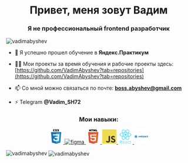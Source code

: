 <h1 align="center">Привет, меня зовут Вадим</h1>
<h3 align="center">Я не профессиональный frontend разработчик</h3>

<p align="left"> <img src="https://komarev.com/ghpvc/?username=vadimabyshev&label=Profile%20views&color=0e75b6&style=flat" alt="vadimabyshev" /> </p>

- 🌱 Я успешно прошел обучение в **Яндекс.Практикум**

- 👨‍💻 Мои проекты за время обучения и рабочие проекты здесь: [https://github.com/VadimAbyshev?tab=repositories](https://github.com/VadimAbyshev?tab=repositories)

- 📫 Со мной можно связаться по почте: **boss.abyshev@gmail.com**

- ⚡ Telegram **@Vadim_SH72**


<p align="center">
</p>

<h3 align="center">Мои навыки:</h3>
<p align="center"> <a href="https://www.w3schools.com/css/" target="_blank" rel="noreferrer"> <img src="https://raw.githubusercontent.com/devicons/devicon/master/icons/css3/css3-original-wordmark.svg" alt="css3" width="40" height="40"/> </a> <a href="https://www.figma.com/" target="_blank" rel="noreferrer"> <img src="https://www.vectorlogo.zone/logos/figma/figma-icon.svg" alt="figma" width="40" height="40"/> </a> <a href="https://www.w3.org/html/" target="_blank" rel="noreferrer"> <img src="https://raw.githubusercontent.com/devicons/devicon/master/icons/html5/html5-original-wordmark.svg" alt="html5" width="40" height="40"/> </a> <a href="https://developer.mozilla.org/en-US/docs/Web/JavaScript" target="_blank" rel="noreferrer"> <img src="https://raw.githubusercontent.com/devicons/devicon/master/icons/javascript/javascript-original.svg" alt="javascript" width="40" height="40"/> </a> <a href="https://reactjs.org/" target="_blank" rel="noreferrer"> <img src="https://raw.githubusercontent.com/devicons/devicon/master/icons/react/react-original-wordmark.svg" alt="react" width="40" height="40"/> </a> <a href="https://webpack.js.org" target="_blank" rel="noreferrer"> <img src="https://raw.githubusercontent.com/devicons/devicon/d00d0969292a6569d45b06d3f350f463a0107b0d/icons/webpack/webpack-original-wordmark.svg" alt="webpack" width="40" height="40"/> </a> </p>

<p><img align="left" src="https://github-readme-stats.vercel.app/api/top-langs?username=vadimabyshev&show_icons=true&locale=en&layout=compact" alt="vadimabyshev" /></p>

<p>&nbsp;<img align="center" src="https://github-readme-stats.vercel.app/api?username=vadimabyshev&show_icons=true&locale=en" alt="vadimabyshev" /></p>
